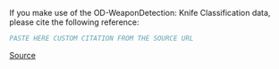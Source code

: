 If you make use of the OD-WeaponDetection: Knife Classification data, please cite the following reference:

``` bibtex
PASTE HERE CUSTOM CITATION FROM THE SOURCE URL
```

[Source](['https://www.sciencedirect.com/science/article/abs/pii/S0925231218313365'])
